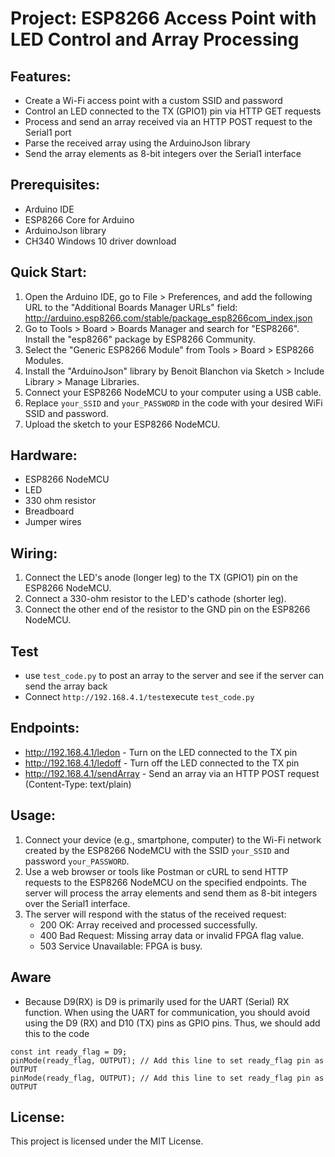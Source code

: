 # Project: ESP8266 Access Point with LED Control and Array Processing

## Features:
- Create a Wi-Fi access point with a custom SSID and password
- Control an LED connected to the TX (GPIO1) pin via HTTP GET requests
- Process and send an array received via an HTTP POST request to the Serial1 port
- Parse the received array using the ArduinoJson library
- Send the array elements as 8-bit integers over the Serial1 interface  

## Prerequisites:
- Arduino IDE
- ESP8266 Core for Arduino
- ArduinoJson library
- CH340 Windows 10 driver download  

## Quick Start:
1. Open the Arduino IDE, go to File > Preferences, and add the following URL to the "Additional Boards Manager URLs" field:
   http://arduino.esp8266.com/stable/package_esp8266com_index.json
2. Go to Tools > Board > Boards Manager and search for "ESP8266". Install the "esp8266" package by ESP8266 Community.
3. Select the "Generic ESP8266 Module" from Tools > Board > ESP8266 Modules.
4. Install the "ArduinoJson" library by Benoit Blanchon via Sketch > Include Library > Manage Libraries.
5. Connect your ESP8266 NodeMCU to your computer using a USB cable.
6. Replace `your_SSID` and `your_PASSWORD` in the code with your desired WiFi SSID and password.
7. Upload the sketch to your ESP8266 NodeMCU.  

## Hardware:
- ESP8266 NodeMCU
- LED
- 330 ohm resistor
- Breadboard
- Jumper wires  

## Wiring:
1. Connect the LED's anode (longer leg) to the TX (GPIO1) pin on the ESP8266 NodeMCU.
2. Connect a 330-ohm resistor to the LED's cathode (shorter leg).
3. Connect the other end of the resistor to the GND pin on the ESP8266 NodeMCU.  

## Test
- use `test_code.py` to post an array to the server and see if the server can send the array back  
- Connect `http://192.168.4.1/test`execute `test_code.py`  

## Endpoints:
- http://192.168.4.1/ledon - Turn on the LED connected to the TX pin
- http://192.168.4.1/ledoff - Turn off the LED connected to the TX pin
- http://192.168.4.1/sendArray - Send an array via an HTTP POST request (Content-Type: text/plain)  

## Usage:
1. Connect your device (e.g., smartphone, computer) to the Wi-Fi network created by the ESP8266 NodeMCU with the SSID `your_SSID` and password `your_PASSWORD`.
2. Use a web browser or tools like Postman or cURL to send HTTP requests to the ESP8266 NodeMCU on the specified endpoints. The server will process the array elements and send them as 8-bit integers over the Serial1 interface.
3. The server will respond with the status of the received request:
   - 200 OK: Array received and processed successfully.
   - 400 Bad Request: Missing array data or invalid FPGA flag value.
   - 503 Service Unavailable: FPGA is busy.  

## Aware
- Because D9(RX) is D9 is primarily used for the UART (Serial) RX function. When using the UART for communication, you should avoid using the D9 (RX) and D10 (TX) pins as GPIO pins. Thus, we should add this to the code  
```arduino
const int ready_flag = D9;
pinMode(ready_flag, OUTPUT); // Add this line to set ready_flag pin as OUTPUT
pinMode(ready_flag, OUTPUT); // Add this line to set ready_flag pin as OUTPUT
```


## License:
This project is licensed under the MIT License.


